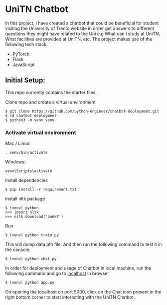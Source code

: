 # UniTN Chatbot

In this project, I have created a chatbot that could be beneficial for student visiting the University of Trento website in order get answers to different questions they might have related to the Uni e.g What can I study at UniTN, What facilities are provided at UniTN, etc. The project makes use of the following tech stack:
- PyTorch
- Flask 
- JavaScript

## Initial Setup:
This repo currently contains the starter files.

Clone repo and create a virtual environment
```
$ git clone https://github.com/python-engineer/chatbot-deployment.git
$ cd chatbot-deployment
$ python3 -m venv venv
```
### Activate virtual environment
Mac / Linux:
```
. venv/bin/activate
```
Windows:
```
venv\Scripts\activate
```
Install dependencies
```
$ pip install -r requirement.txt 
```
Install nltk package
```
$ (venv) python
>>> import nltk
>>> nltk.download('punkt')
```

Run
```
$ (venv) python train.py
```
This will dump data.pth file. And then run
the following command to test it in the console.
```
$ (venv) python chat.py
```

In order for deployment and usage of Chatbot in local machine, run the following command and go to [localhost](http://127.0.0.1:5000/) in browser
```
$ (venv) python app.py
```
On opening the localhost on port 5000, click on the Chat icon present in the right bottom corner to start interacting with the UniTN Chatbot.
